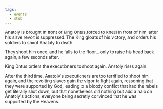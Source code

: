 ```yaml
---
tags:
  - events
  - stub
---
```

Anatoly is brought in front of King Ontus,forced to kneel in front of him, after his slave revolt is suppressed. The King gloats of his victory, and orders his soldiers to shoot Anatoly to death.

They shoot him once, and he falls to the floor... only to raise his head back again, a few seconds after.

King Ontus orders the executioners to shoot again. Anatoly rises again.

After the third time, Anatoly's executioners are too terrified to shoot him again, and the revolting slaves gain the vigor to fight again, reasoning that they were supported by God, leading to a bloody conflict that had the rebels get literally shot down, but that nonetheless did nothing but add a halo on Anatoly's actions, everyone being secretly convinced that he was supported by the Heavens.